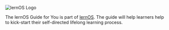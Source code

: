 ![lernOS Logo](https://github.com/simondueckert/lernos-core/raw/master/images/lernOS-logo-400px.png)

The lernOS Guide for You is part of [lernOS](https://lernos.org). The guide will help learners help to kick-start their self-directed lifelong learning process.

